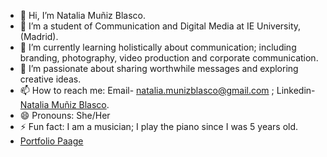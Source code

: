 - 👋 Hi, I’m Natalia Muñiz Blasco.
- 👀 I’m a student of Communication and Digital Media at IE University,(Madrid).
- 🌱 I’m currently learning holistically about communication; including branding, photography, video production and corporate communication.
- 💞️ I’m passionate about sharing worthwhile messages and exploring creative ideas.
- 📫 How to reach me: Email- natalia.munizblasco@gmail.com ; Linkedin- [Natalia Muñiz Blasco](https://www.linkedin.com/in/nataliamuñizblasco/). 
- 😄 Pronouns: She/Her
- ⚡ Fun fact: I am a musician; I play the piano since I was 5 years old.
- [Portfolio Paage](nataliamunizblasco.me/)

<!---
natalia-munizblasco/natalia-munizblasco is a ✨ special ✨ repository because its `README.md` (this file) appears on your GitHub profile.
You can click the Preview link to take a look at your changes.
--->
